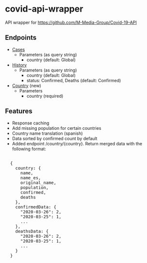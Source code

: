 # covid-api-wrapper
API wrapper for https://github.com/M-Media-Group/Covid-19-API

## Endpoints
* [Cases](https://covid-api-wrapper.herokuapp.com/cases)
  * Parameters (as query string)
    * country (default: Global)
* [History](https://covid-api-wrapper.herokuapp.com/history)
  * Parameters (as query string)
    * country (default: Global)
    * status: Confirmed, Deaths (default: Confirmed)
* [Country](https://covid-api-wrapper.herokuapp.com/country/Chile) (new)
  * Parameters
    * country (required)

## Features
* Response caching
* Add missing population for certain countries
* Country name translation (spanish)
* Data sorted by confirmed count by default
* Added endpoint /country/{country}. Return merged data with the following format: <br><br>
<pre>
  {
    country: {
      name,
      name_es,
      original_name,
      population,
      confirmed,
      deaths
    },
    confirmedData: {
      "2020-03-26": 2,
      "2020-03-25": 1,
      ...
    },
    deathsData: {
      "2020-03-26": 2,
      "2020-03-25": 1,
      ...
    }
  }
</pre>
